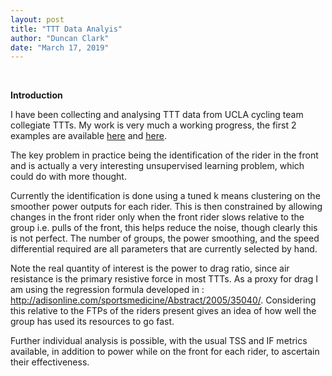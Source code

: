 ```yaml
---
layout: post
title: "TTT Data Analyis"
author: "Duncan Clark"
date: "March 17, 2019"
---
```

<br>

**Introduction**

I have been collecting and analysing TTT data from UCLA cycling team collegiate TTTs. My work is very much a working progress, the first 2 examples are available [here](https://duncan-clark.github.io./assets/TTT_report_0005_DavisTTT_2018_2.html) and [here](https://duncan-clark.github.io./assets/TTT_report_0009_NationalsTTT_2018.html).

The key problem in practice being the identification of the rider in the front and is actually a very interesting unsupervised learning problem, which could do with more thought.

Currently the identification is done using a tuned k means clustering on the smoother power outputs for each rider. This is then constrained by allowing changes in the front rider only when the front rider slows relative to the group i.e. pulls of the front, this helps reduce the noise, though clearly this is not perfect. The number of groups, the power smoothing, and the speed differential required are all parameters that are currently selected by hand.

Note the real quantity of interest is the power to drag ratio, since air resistance is the primary resistive force in most TTTs. As a proxy for drag I am using the regression formula developed in : http://adisonline.com/sportsmedicine/Abstract/2005/35040/. Considering this relative to the FTPs of the riders present gives an idea of how well the group has used its resources to go fast.

Further individual analysis is possible, with the usual TSS and IF metrics available, in addition to power while on the front for each rider, to ascertain their effectiveness.
